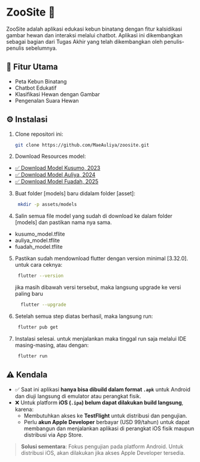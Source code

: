 # ZooSite 🐾

ZooSite adalah aplikasi edukasi kebun binatang dengan fitur kalsidikasi gambar hewan dan interaksi melalui chatbot. Aplikasi ini dikembangkan sebagai bagian dari Tugas Akhir yang telah dikembangkan oleh penulis-penulis sebelumnya.

## 🚀 Fitur Utama
- Peta Kebun Binatang
- Chatbot Edukatif
- Klasifikasi Hewan dengan Gambar
- Pengenalan Suara Hewan

## ⚙️ Instalasi
1. Clone repositori ini:
   ```bash
   git clone https://github.com/MaeAuliya/zoosite.git

2. Download Resources model:
  - [✅ Download Model Kusumo, 2023](https://drive.google.com/file/d/xxxxxxxx/view?usp=sharing)
  - [✅ Download Model Auliya, 2024](https://drive.google.com/file/d/yyyyyyyy/view?usp=sharing)
  - [✅ Download Model Fuadah, 2025](https://drive.google.com/file/d/zzzzzzzz/view?usp=sharing)

3. Buat folder [models] baru didalam folder [asset]:
   ```bash
    mkdir -p assets/models

4. Salin semua file model yang sudah di download ke dalam folder [models] dan pastikan nama nya sama.
  - kusumo_model.tflite
  - auliya_model.tflite
  - fuadah_model.tflite
  
5. Pastikan sudah mendownload flutter dengan version minimal [3.32.0]. untuk cara ceknya:
   ```bash
    flutter --version
   ```
    jika masih dibawah versi tersebut, maka langsung upgrade ke versi paling baru
    ```bash
      flutter --upgrade
     ```

6. Setelah semua step diatas berhasil, maka langsung run:
   ```bash
    flutter pub get

7. Instalasi selesai. untuk menjalankan maka tinggal run saja melalui IDE masing-masing, atau dengan:
   ```bash
    flutter run

## ⚠️ Kendala

- ✅ Saat ini aplikasi **hanya bisa dibuild dalam format `.apk`** untuk Android dan diuji langsung di emulator atau perangkat fisik.
- ❌ Untuk platform **iOS (`.ipa`) belum dapat dilakukan build langsung**, karena:
  - Membutuhkan akses ke **TestFlight** untuk distribusi dan pengujian.
  - Perlu **akun Apple Developer** berbayar (USD 99/tahun) untuk dapat membangun dan menjalankan aplikasi di perangkat iOS fisik maupun distribusi via App Store.
  
> **Solusi sementara**: Fokus pengujian pada platform Android. Untuk distribusi iOS, akan dilakukan jika akses Apple Developer tersedia.

